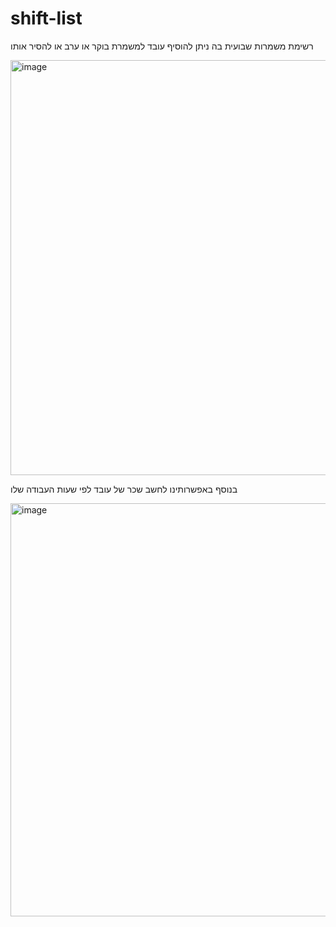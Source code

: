 # shift-list

רשימת משמרות שבועית בה ניתן להוסיף עובד למשמרת בוקר או ערב או להסיר אותו

<img width="664" alt="image" src="https://user-images.githubusercontent.com/93192321/180875226-66987cf7-f8a7-46bb-8ed3-d67dc1612438.png">

בנוסף באפשרותינו לחשב שכר של עובד לפי שעות העבודה שלו

<img width="661" alt="image" src="https://user-images.githubusercontent.com/93192321/180875638-a1630208-09e0-43f6-af98-313d9fc040d6.png">

